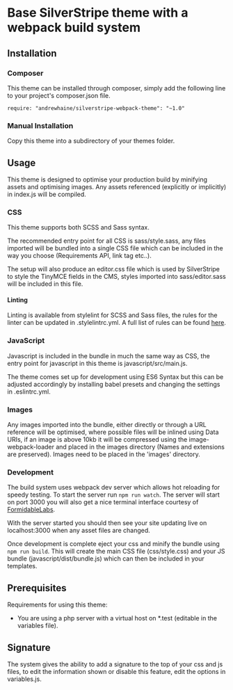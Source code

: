 # Base SilverStripe theme with a webpack build system

## Installation

### Composer
This theme can be installed through composer, simply add the following line to your project's composer.json file.
```
require: "andrewhaine/silverstripe-webpack-theme": "~1.0"
```

### Manual Installation
Copy this theme into a subdirectory of your themes folder.

## Usage
This theme is designed to optimise your production build by minifying assets and optimising images. Any assets referenced (explicitly or implicitly) in index.js will be compiled.

### CSS
This theme supports both SCSS and Sass syntax.

The recommended entry point for all CSS is sass/style.sass, any files imported will be bundled into a single CSS file which can be included in the way you choose (Requirements API, link tag etc..).

The setup will also produce an editor.css file which is used by SilverStripe to style the TinyMCE fields in the CMS, styles imported into sass/editor.sass will be included in this file.

#### Linting
Linting is available from stylelint for SCSS and Sass files, the rules for the linter can be updated in .stylelintrc.yml. A full list of rules can be found [here](https://stylelint.io/user-guide/rules/).

### JavaScript
Javascript is included in the bundle in much the same way as CSS, the entry point for javascript in this theme is javascript/src/main.js.

The theme comes set up for development using ES6 Syntax but this can be adjusted accordingly by installing babel presets and changing the settings in .eslintrc.yml.

### Images
Any images imported into the bundle, either directly or through a URL reference will be optimised, where possible files will be inlined using Data URIs, if an image is above 10kb it will be compressed using the image-webpack-loader and placed in the images directory (Names and extensions are preserved). Images need to be placed in the 'images' directory.

### Development
The build system uses webpack dev server which allows hot reloading for speedy testing. To start the server run `npm run watch`. The server will start on port 3000 you will also get a nice terminal interface courtesy of [FormidableLabs](https://github.com/FormidableLabs/webpack-dashboard).

With the server started you should then see your site updating live on localhost:3000 when any asset files are changed.

Once development is complete eject your css and minify the bundle using `npm run build`. This will create the main CSS file (css/style.css) and your JS bundle (javascript/dist/bundle.js) which can then be included in your templates.

## Prerequisites
Requirements for using this theme:
* You are using a php server with a virtual host on \*.test (editable in the variables file).

## Signature
The system gives the ability to add a signature to the top of your css and js files, to edit the information shown or disable this feature, edit the options in variables.js.
